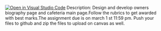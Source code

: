[![Open in Visual Studio Code](https://classroom.github.com/assets/open-in-vscode-718a45dd9cf7e7f842a935f5ebbe5719a5e09af4491e668f4dbf3b35d5cca122.svg)](https://classroom.github.com/online_ide?assignment_repo_id=14536607&assignment_repo_type=AssignmentRepo)
Description:
Design and develop owners biography page and cafeteria main page.Follow the rubrics to get awarded with best marks.The assignment due is on march 1 st 11:59 pm.
Push your files to github and zip the files to upload on canvas as well.
